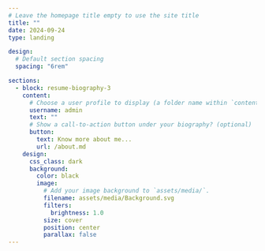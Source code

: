```yaml
---
# Leave the homepage title empty to use the site title
title: ""
date: 2024-09-24
type: landing

design:
  # Default section spacing
  spacing: "6rem"

sections:
  - block: resume-biography-3
    content:
      # Choose a user profile to display (a folder name within `content/authors/`)
      username: admin
      text: ""
      # Show a call-to-action button under your biography? (optional)
      button:
        text: Know more about me...
        url: /about.md
    design:
      css_class: dark
      background:
        color: black
        image:
          # Add your image background to `assets/media/`.
          filename: assets/media/Background.svg
          filters:
            brightness: 1.0
          size: cover
          position: center
          parallax: false
---
```

